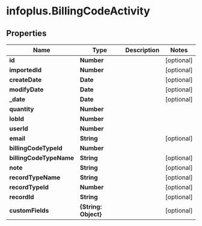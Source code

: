 # infoplus.BillingCodeActivity

## Properties
Name | Type | Description | Notes
------------ | ------------- | ------------- | -------------
**id** | **Number** |  | [optional] 
**importedId** | **Number** |  | [optional] 
**createDate** | **Date** |  | [optional] 
**modifyDate** | **Date** |  | [optional] 
**_date** | **Date** |  | [optional] 
**quantity** | **Number** |  | 
**lobId** | **Number** |  | 
**userId** | **Number** |  | 
**email** | **String** |  | [optional] 
**billingCodeTypeId** | **Number** |  | 
**billingCodeTypeName** | **String** |  | [optional] 
**note** | **String** |  | [optional] 
**recordTypeName** | **String** |  | [optional] 
**recordTypeId** | **Number** |  | [optional] 
**recordId** | **String** |  | [optional] 
**customFields** | **{String: Object}** |  | [optional] 


